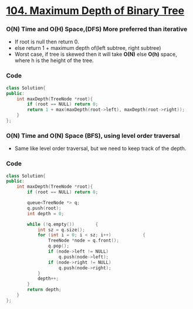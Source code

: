 # [104. Maximum Depth of Binary Tree](https://leetcode.com/problems/maximum-depth-of-binary-tree/)

### O(N) Time and O(H) Space,(DFS) More preferred than iterative

-   If root is null then return 0.
-   else return 1 + maximum depth of(left subtree, right subtree)
-   Worst case, if tree is skewed then it will take **O(N)** else **O(h)** space, where h is the height of the tree.


### Code

```cpp
class Solution{
public:
    int maxDepth(TreeNode *root){
        if (root == NULL) return 0;
        return 1 + max(maxDepth(root->left), maxDepth(root->right));
    }
};
```

### O(N) Time and O(N) Space (BFS), using level order traversal

-   Same like level order traversal, but we need to keep track of the depth.

### Code

```cpp
class Solution{
public:
    int maxDepth(TreeNode *root){
        if (root == NULL) return 0;

        queue<TreeNode *> q;
        q.push(root);
        int depth = 0;

        while (!q.empty())        {
            int sz = q.size();
            for (int i = 0; i < sz; i++)            {
                TreeNode *node = q.front();
                q.pop();
                if (node->left != NULL)
                    q.push(node->left);
                if (node->right != NULL)
                    q.push(node->right);
            }
            depth++;
        }
        return depth;
    }
};
```
